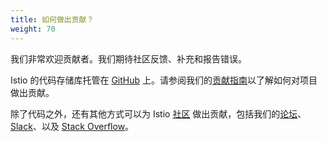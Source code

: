 ```yaml
---
title: 如何做出贡献？
weight: 70
---
```


我们非常欢迎贡献者。我们期待社区反馈、补充和报告错误。

Istio 的代码存储库托管在 [GitHub](https://github.com/istio) 上。请参阅我们的[贡献指南](https://github.com/istio/community/blob/master/CONTRIBUTING.md)以了解如何对项目做出贡献。

除了代码之外，还有其他方式可以为 Istio [社区](/zh/about/community/) 做出贡献，包括我们的[论坛](https://discuss.istio.io)、
[Slack](https://istio.slack.com)、以及 [Stack Overflow](https://stackoverflow.com/questions/tagged/istio)。
